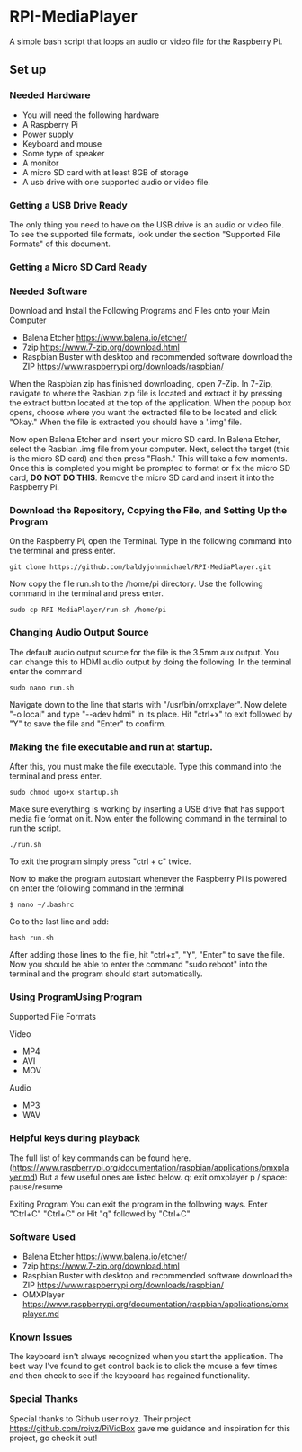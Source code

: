# RPI-MediaPlayer
A simple bash script that loops an audio or video file for the Raspberry Pi. 

## Set up
 
 
### Needed Hardware
- You will need the following hardware
- A Raspberry Pi 
- Power supply 
- Keyboard and mouse
- Some type of speaker
- A monitor
- A micro SD card with at least 8GB of storage
- A usb drive with one supported audio or video file. 

### Getting a USB Drive Ready
The only thing you need to have on the USB drive is an audio or video file. To see the supported file formats, look under the section "Supported File Formats" of this document. 


### Getting a Micro SD Card Ready

### Needed Software
Download and Install the Following Programs and Files onto your Main Computer
- Balena Etcher https://www.balena.io/etcher/
- 7zip https://www.7-zip.org/download.html
- Raspbian Buster with desktop and recommended software download the ZIP https://www.raspberrypi.org/downloads/raspbian/ 

When the Raspbian zip has finished downloading, open 7-Zip. In 7-Zip, navigate to where the Rasbian zip file is located and extract it by pressing the extract button located at the top of the application. When the popup box opens, choose where you want the extracted file to be located and click "Okay." When the file is extracted you should have a '.img' file. 

Now open Balena Etcher and insert your micro SD card. In Balena Etcher, select the Rasbian .img file from your computer. Next, select the target (this is the micro SD card) and then press "Flash." This will take a few moments. Once this is completed you might be prompted to format or fix the micro SD card, **DO NOT DO THIS**. Remove the micro SD card and insert it into the Raspberry Pi. 


### Download the Repository, Copying the File, and Setting Up the Program
On the Raspberry Pi, open the Terminal. Type in the following command into the terminal and press enter. 

`git clone https://github.com/baldyjohnmichael/RPI-MediaPlayer.git`

Now copy the file run.sh to the /home/pi directory. Use the following command in the terminal and press enter. 

`sudo cp RPI-MediaPlayer/run.sh /home/pi`


### Changing Audio Output Source
The default audio output source for the file is the 3.5mm aux output. You can change this to HDMI audio output by doing the following. 
In the terminal enter the command 

`sudo nano run.sh`

Navigate down to the line that starts with "/usr/bin/omxplayer". Now delete "-o local" and type "--adev hdmi" in its place. Hit "ctrl+x" to exit followed by "Y" to save the file and "Enter" to confirm. 

### Making the file executable and run at startup. 
After this, you must make the file executable. Type this command into the terminal and press enter. 

`sudo chmod ugo+x startup.sh`

Make sure everything is working by inserting a USB drive that has support media file format on it. Now enter the following command in the terminal to run the script. 

`./run.sh`

To exit the program simply press "ctrl + c" twice. 

 Now to make the program autostart whenever the Raspberry Pi is powered on enter the following command in the terminal
 
`$ nano ~/.bashrc`

Go to the last line and add:

`bash run.sh`

After adding those lines to the file, hit "ctrl+x", "Y", "Enter" to save the file. 
Now you should be able to enter the command "sudo reboot" into the terminal and the program should start automatically. 
 
### Using ProgramUsing Program
Supported File Formats

Video
- MP4
- AVI
- MOV

Audio
- MP3
- WAV



 
### Helpful keys during playback
The full list of key commands can be found here. (https://www.raspberrypi.org/documentation/raspbian/applications/omxplayer.md) But a few useful ones are listed below. 
q: exit omxplayer
p / space: pause/resume

Exiting Program
You can exit the program in the following ways. 
Enter "Ctrl+C" "Ctrl+C"
or
Hit "q" followed by "Ctrl+C"



### Software Used
- Balena Etcher https://www.balena.io/etcher/
- 7zip https://www.7-zip.org/download.html
- Raspbian Buster with desktop and recommended software download the ZIP https://www.raspberrypi.org/downloads/raspbian/ 
- OMXPlayer https://www.raspberrypi.org/documentation/raspbian/applications/omxplayer.md




### Known Issues
The keyboard isn't always recognized when you start the application. The best way I've found to get control back is to click the mouse a few times and then check to see if the keyboard has regained functionality. 
 
### Special Thanks
Special thanks to Github user roiyz. Their project https://github.com/roiyz/PiVidBox gave me guidance and inspiration for this project, go check it out!
